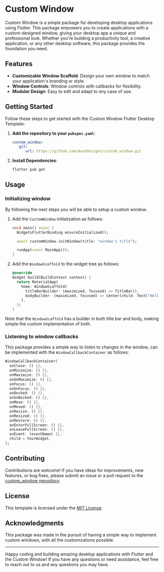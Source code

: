 # Custom Window

Custom Window is a simple package for developing desktop applications using Flutter. This package empowers you to create applications with a custom-designed window, giving your desktop app a unique and professional look. Whether you're building a productivity tool, a creative application, or any other desktop software, this package provides the foundation you need.

## Features

- **Customizable Window Scaffold**: Design your own window to match your application's branding or style.
- **Window Controls**: Window controls with callbacks for flexibility.
- **Modular Design**: Easy to edit and adapt to any case of use.

## Getting Started

Follow these steps to get started with the Custom Window Flutter Desktop Template:

1. **Add the repository to your `pubspec.yaml`**:

   ```yaml
   custom_window:
      git: 
         url: https://github.com/AxonDesigns/custom_window.git
   ```

2. **Install Dependencies**:

   ```bash
   flutter pub get
   ```

## Usage

### Initializing window

By following the next steps you will be able to setup a custom window.

1. Add the `CustomWindow` initialization as follows:
    ```dart
    void main() async {
      WidgetsFlutterBinding.ensureInitialized();

      await customWindow.initWindow(title: "window's title");

      runApp(const MainApp());
    }
    ```

2. Add the `WindowScaffold` to the widget tree as follows:

    ```dart
    @override
    Widget build(BuildContext context) {
      return MaterialApp(
        home: WindowScaffold(
          titleBarBuilder: (maximized, focused) => TitleBar(),
          bodyBuilder: (maximized, focused) => Center(child: Text("Hello World!")),
        ),
      );
    }
    ```
Note that the `WindowScaffold` has a builder in both title bar and body, making simple the custom implementation of both.

### Listening to window callbacks

This package provides a simple way to listen to changes in the window, can be implemented with the `WindowCallbackContainer` as follows:

  ```dart
  WindowCallbackContainer(
    onClose: () {},
    onMinimize: () {},
    onMaximize: () {},
    onUnMaximize: () {},
    onFocus: () {},
    onUnFocus: () {},
    onDocked: () {},
    onUnDocked: () {},
    onMove: () {},
    onMoved: () {},
    onResize: () {},
    onResized: () {},
    onRestore: () {},
    onEnterFullScreen: () {},
    onLeaveFullScreen: () {},
    onEvent: (eventName) {},
    child = YourWidget,
  );
  ```

## Contributing

Contributions are welcome! If you have ideas for improvements, new features, or bug fixes, please submit an issue or a pull request to the [custom_window repository](https://github.com/AxonDesigns/custom_window).

## License

This template is licensed under the [MIT License](LICENSE).

## Acknowledgments

This package was made in the pursuit of having a simple way to implement custom windows, with all the customizations possible.

---

Happy coding and building amazing desktop applications with Flutter and the Custom Window! If you have any questions or need assistance, feel free to reach out to us and any questions you may have.

